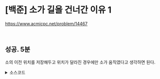 # [백준] 소가 길을 건너간 이유 1

https://www.acmicpc.net/problem/14467

<br>

## 성공. 5분

소의 이전 위치를 저장해두고 위치가 달라진 경우에만 소가 움직였다고 생각하면 된다.

<details><summary>소스코드</summary>

```java
import java.io.*;
import java.util.*;

public class Main {

    Integer[] prevPosOfCows = new Integer[11];

    void solution() throws Exception {
        BufferedReader br = new BufferedReader(new InputStreamReader(System.in));

        Arrays.fill(prevPosOfCows, null);
        int totalMovesOfCow = 0;

        int N = Integer.parseInt(br.readLine());
        for (int n = 0; n < N; n++) {
            StringTokenizer st = new StringTokenizer(br.readLine());
            int cow = Integer.parseInt(st.nextToken());
            int curPos = Integer.parseInt(st.nextToken());

            if(prevPosOfCows[cow] == null) prevPosOfCows[cow] = curPos;
            else if(prevPosOfCows[cow] != curPos) {
                prevPosOfCows[cow] = curPos;
                totalMovesOfCow++;
            }
        }

        System.out.println(totalMovesOfCow);

        br.close();
    }

    public static void main(String[] args) throws Exception {
        new Main().solution();
    }
}
```

</details>